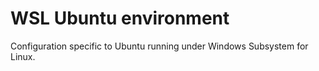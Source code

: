 # WSL Ubuntu environment

Configuration specific to Ubuntu running under Windows Subsystem for Linux.
